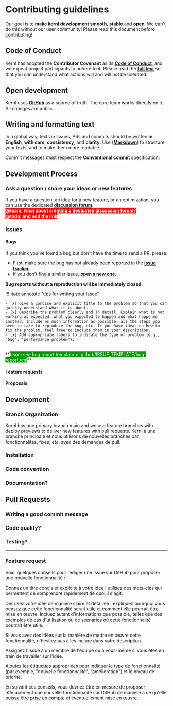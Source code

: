 # Contributing guidelines

Our goal is to **make kernl development smooth**, **stable** and **open**.
We can't do this without our user community!
Please read this document before contributing!

## Code of Conduct

Kernl has adopted the **Contributor Covenant** as its **[Code of Conduct](code-of-conduct.md)**, and we expect project participants to adhere to it. 
Please read the **[full text](code-of-conduct.md)** so that you can understand what actions will and will not be tolerated.

## Open development

Kernl uses **[GitHub](https://github.com/ELS-RD/kernl)** as a source of truth. The core team works directly on it. All changes are public.

## Writing and formatting text

In a global way, texts in Issues, PRs and commits should be written **in English**, **with care**, **consistency**, and **clarity**.
Use (**[Markdown](https://www.markdownguide.org/basic-syntax/)**) to structure your texts, and to make them more readable.

Commit messages must respect the **[Conventional commit](https://www.conventionalcommits.org/en/v1.0.0/)** specification.

## Development Process

### Ask a question / share your ideas or new features

If you have a question, an idea for a new feature, or an optimization, you can use the dedicated **[discussion forum](todo)**.
<br>
**<span style="color:#fff; background:#ff0000">@team: what about creating a dedicated discussion forum?</span>**
<br>
**<span style="color:#fff; background:#ff0000">@todo: and add the link</span>**

### Issues

#### Bugs

If you think you've found a bug but don't have the time to send a PR, please:

- First, make sure the bug has not already been reported in the **[issue tracker](https://github.com/ELS-RD/kernl/issues)**.
- If you don't find a similar issue, **[open a new one](https://github.com/ELS-RD/kernl/issues)**.

**Bug reports without a reproduction will be immediately closed.**

!!! note annotate "tips for writing your Issue"

    - [x] Give a concise and explicit title to the problem so that you can quickly understand what it is about.
    - [x] Describe the problem clearly and in detail. Explain what is not working as expected, what you expected to happen and what happened instead. Include as much information as possible, all the steps you need to take to reproduce the bug, etc. If you have ideas on how to fix the problem, feel free to include them in your description.
    - [x] Add appropriate labels to indicate the type of problem (e.g., "bug", "performance problem").

<br>
**<span style="color:#fff; background:#009900">team: see bug report template > .github/ISSUE_TEMPLATE/bug-report.yml</span>**

#### Feature requests

#### Proposals

## Development

### Branch Organization

Kernl has one primary branch main and we use feature branches with deploy previews to deliver new features with pull requests.
Kernl a une branche principale et nous utilisons de nouvelles branches par fonctionnalités, fixes, etc. avec des demandes de pull.

### Installation

### Code convention

### Documentation?

## Pull Requests

### Writing a good commit message

### Code quality?

### Testing?
-----

### Feature request

Voici quelques conseils pour rédiger une Issue sur GitHub pour proposer une nouvelle fonctionnalité :

Donnez un titre concis et explicite à votre idée : utilisez des mots-clés qui permettent de comprendre rapidement de quoi il s'agit.

Décrivez votre idée de manière claire et détaillée : expliquez pourquoi vous pensez que cette fonctionnalité serait utile et comment elle pourrait être mise en œuvre. Incluez autant d'informations que possible, telles que des exemples de cas d'utilisation ou de scénarios où cette fonctionnalité pourrait être utile.

Si vous avez des idées sur la manière de mettre en œuvre cette fonctionnalité, n'hésitez pas à les inclure dans votre description.

Assignez l'Issue à un membre de l'équipe ou à vous-même si vous êtes en train de travailler sur l'idée.

Ajoutez les étiquettes appropriées pour indiquer le type de fonctionnalité (par exemple, "nouvelle fonctionnalité", "amélioration") et le niveau de priorité.

En suivant ces conseils, vous devriez être en mesure de proposer efficacement une nouvelle fonctionnalité sur GitHub de manière à ce qu'elle puisse être prise en compte et éventuellement mise en œuvre.



